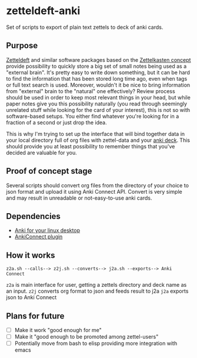 # zetteldeft-anki

Set of scripts to export of plain text zettels to deck of anki cards.

## Purpose

[Zetteldeft](https://github.com/EFLS/zetteldeft/) and similar software packages based on the [Zettelkasten concept](https://en.wikipedia.org/wiki/Zettelkasten) provide possibility to quickly store a big set of small notes being used as a "external brain". It's pretty easy to write down something, but it can be hard to find the information that has been stored long time ago, even when tags or full text search is used. Moreover, wouldn't it be nice to bring information from "external" brain to the "natural" one effectively? Review process should be used in order to keep most relevant things in your head, but while paper notes give you this possibility naturally (you read through seemingly unrelated stuff while looking for the card of your interest), this is not so with software-based setups. You either find whatever you're looking for in a fraction of a second or just drop the idea.

This is why I'm trying to set up the interface that will bind together data in your local directory full of org files with zettel-data and your [anki deck](https://apps.ankiweb.net/). This should provide you at least possibility to remember things that you've decided are valuable for you.

## Proof of concept stage

Several scripts should convert org files from the directory of your choice to json format and upload it using Anki Connect API. Convert is very simple and may result in unreadable or not-easy-to-use anki cards.

## Dependencies

- [Anki for your linux desktop](https://apps.ankiweb.net/)
- [AnkiConnect plugin](https://ankiweb.net/shared/info/2055492159)

## How it works

`z2a.sh --calls--> z2j.sh --converts--> j2a.sh --exports--> Anki Connect`

`z2a` is main interface for user, getting a zettels directory and deck name as an input.
`z2j` converts org format to json and feeds result to j2a
`j2a` exports json to Anki Connect

## Plans for future

- [ ] Make it work "good enough for me"
- [ ] Make it "good enough to be promoted among zettel-users"
- [ ] Potentially move from bash to elisp providing more integration with emacs

